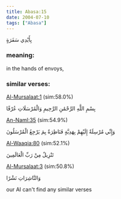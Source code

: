 ```yaml
---
title: Abasa:15
date: 2004-07-10
tags: ["Abasa"]
---
```

بِأَيْدِي سَفَرَةٍ
### meaning: 
in the hands of envoys,
### similar verses: 

[Al-Mursalaat:1](/77/1) (sim:58.0%)

بِسْمِ اللَّهِ الرَّحْمَٰنِ الرَّحِيمِ وَالْمُرْسَلَاتِ عُرْفًا

[An-Naml:35](/27/35) (sim:54.9%)

وَإِنِّي مُرْسِلَةٌ إِلَيْهِمْ بِهَدِيَّةٍ فَنَاظِرَةٌ بِمَ يَرْجِعُ الْمُرْسَلُونَ

[Al-Waaqia:80](/56/80) (sim:52.1%)

تَنْزِيلٌ مِنْ رَبِّ الْعَالَمِينَ

[Al-Mursalaat:3](/77/3) (sim:50.8%)

وَالنَّاشِرَاتِ نَشْرًا

our AI can't find any similar verses
